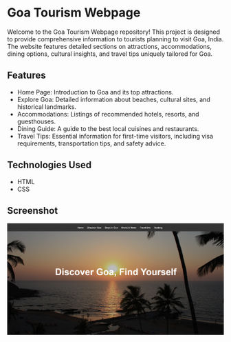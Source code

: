 # Goa Tourism Webpage
Welcome to the Goa Tourism Webpage repository! This project is designed to provide comprehensive information to tourists planning to visit Goa, India. The website features detailed sections on attractions, accommodations, dining options, cultural insights, and travel tips uniquely tailored for Goa.

## Features
- Home Page: Introduction to Goa and its top attractions.
- Explore Goa: Detailed information about beaches, cultural sites, and historical landmarks.
- Accommodations: Listings of recommended hotels, resorts, and guesthouses.
- Dining Guide: A guide to the best local cuisines and restaurants.
- Travel Tips: Essential information for first-time visitors, including visa requirements, transportation tips, and safety advice.

## Technologies Used
- HTML
- CSS
  
## Screenshot
![Screenshot](https://github.com/DotSahilR/Goa-Tourism/blob/main/output1.png)

